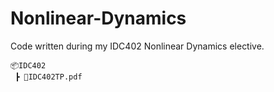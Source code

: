 # Nonlinear-Dynamics
Code written during my IDC402 Nonlinear Dynamics elective.
```
📦IDC402
 ┣ 📜IDC402TP.pdf
```

